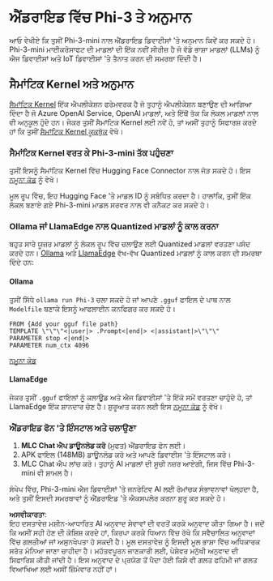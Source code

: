# **ਐਂਡਰਾਇਡ ਵਿੱਚ Phi-3 ਤੇ ਅਨੁਮਾਨ**

ਆਓ ਵੇਖੀਏ ਕਿ ਤੁਸੀਂ Phi-3-mini ਨਾਲ ਐਂਡਰਾਇਡ ਡਿਵਾਈਸਾਂ 'ਤੇ ਅਨੁਮਾਨ ਕਿਵੇਂ ਕਰ ਸਕਦੇ ਹੋ। Phi-3-mini ਮਾਈਕਰੋਸਾਫਟ ਦੀ ਮਾਡਲਾਂ ਦੀ ਇੱਕ ਨਵੀਂ ਸੀਰੀਜ਼ ਹੈ ਜੋ ਵੱਡੇ ਭਾਸ਼ਾ ਮਾਡਲਾਂ (LLMs) ਨੂੰ ਐਜ ਡਿਵਾਈਸਾਂ ਅਤੇ IoT ਡਿਵਾਈਸਾਂ 'ਤੇ ਤੈਨਾਤ ਕਰਨ ਦੀ ਸਮਰਥਾ ਦਿੰਦੀ ਹੈ।

## ਸੈਮਾਂਟਿਕ Kernel ਅਤੇ ਅਨੁਮਾਨ

[ਸੈਮਾਂਟਿਕ Kernel](https://github.com/microsoft/semantic-kernel) ਇੱਕ ਐਪਲੀਕੇਸ਼ਨ ਫਰੇਮਵਰਕ ਹੈ ਜੋ ਤੁਹਾਨੂੰ ਐਪਲੀਕੇਸ਼ਨ ਬਣਾਉਣ ਦੀ ਆਗਿਆ ਦਿੰਦਾ ਹੈ ਜੋ Azure OpenAI Service, OpenAI ਮਾਡਲਾਂ, ਅਤੇ ਇੱਥੋਂ ਤੱਕ ਕਿ ਲੋਕਲ ਮਾਡਲਾਂ ਨਾਲ ਵੀ ਅਨੁਕੂਲ ਹੁੰਦੇ ਹਨ। ਜੇਕਰ ਤੁਸੀਂ ਸੈਮਾਂਟਿਕ Kernel ਲਈ ਨਵੇਂ ਹੋ, ਤਾਂ ਅਸੀਂ ਤੁਹਾਨੂੰ ਸਿਫਾਰਸ਼ ਕਰਦੇ ਹਾਂ ਕਿ ਤੁਸੀਂ [ਸੈਮਾਂਟਿਕ Kernel ਕੂਕਬੁੱਕ](https://github.com/microsoft/SemanticKernelCookBook?WT.mc_id=aiml-138114-kinfeylo) ਵੇਖੋ।

### ਸੈਮਾਂਟਿਕ Kernel ਵਰਤ ਕੇ Phi-3-mini ਤੱਕ ਪਹੁੰਚਣਾ

ਤੁਸੀਂ ਇਸਨੂੰ ਸੈਮਾਂਟਿਕ Kernel ਵਿੱਚ Hugging Face Connector ਨਾਲ ਜੋੜ ਸਕਦੇ ਹੋ। ਇਸ [ਨਮੂਨਾ ਕੋਡ](https://github.com/Azure-Samples/Phi-3MiniSamples/tree/main/semantickernel?WT.mc_id=aiml-138114-kinfeylo) ਨੂੰ ਵੇਖੋ।

ਮੂਲ ਰੂਪ ਵਿੱਚ, ਇਹ Hugging Face 'ਤੇ ਮਾਡਲ ID ਨੂੰ ਸਬੰਧਿਤ ਕਰਦਾ ਹੈ। ਹਾਲਾਂਕਿ, ਤੁਸੀਂ ਇੱਕ ਲੋਕਲ ਬਣਾਏ ਗਏ Phi-3-mini ਮਾਡਲ ਸਰਵਰ ਨਾਲ ਵੀ ਕਨੈਕਟ ਕਰ ਸਕਦੇ ਹੋ।

### Ollama ਜਾਂ LlamaEdge ਨਾਲ Quantized ਮਾਡਲਾਂ ਨੂੰ ਕਾਲ ਕਰਨਾ

ਬਹੁਤ ਸਾਰੇ ਯੂਜ਼ਰ ਮਾਡਲਾਂ ਨੂੰ ਲੋਕਲ ਰੂਪ ਵਿੱਚ ਚਲਾਉਣ ਲਈ Quantized ਮਾਡਲਾਂ ਵਰਤਣਾ ਪਸੰਦ ਕਰਦੇ ਹਨ। [Ollama](https://ollama.com/) ਅਤੇ [LlamaEdge](https://llamaedge.com) ਵੱਖ-ਵੱਖ Quantized ਮਾਡਲਾਂ ਨੂੰ ਕਾਲ ਕਰਨ ਦੀ ਸਮਰਥਾ ਦਿੰਦੇ ਹਨ:

#### Ollama

ਤੁਸੀਂ ਸਿੱਧੇ `ollama run Phi-3` ਚਲਾ ਸਕਦੇ ਹੋ ਜਾਂ ਆਪਣੇ `.gguf` ਫਾਇਲ ਦੇ ਪਾਥ ਨਾਲ `Modelfile` ਬਣਾਕੇ ਇਸਨੂੰ ਆਫਲਾਈਨ ਕਨਫਿਗਰ ਕਰ ਸਕਦੇ ਹੋ।

```gguf
FROM {Add your gguf file path}
TEMPLATE \"\"\"<|user|> .Prompt<|end|> <|assistant|>\"\"\"
PARAMETER stop <|end|>
PARAMETER num_ctx 4096
```

[ਨਮੂਨਾ ਕੋਡ](https://github.com/Azure-Samples/Phi-3MiniSamples/tree/main/ollama?WT.mc_id=aiml-138114-kinfeylo)

#### LlamaEdge

ਜੇਕਰ ਤੁਸੀਂ `.gguf` ਫਾਇਲਾਂ ਨੂੰ ਕਲਾਊਡ ਅਤੇ ਐਜ ਡਿਵਾਈਸਾਂ 'ਤੇ ਇੱਕੋ ਸਮੇਂ ਵਰਤਣਾ ਚਾਹੁੰਦੇ ਹੋ, ਤਾਂ LlamaEdge ਇੱਕ ਸ਼ਾਨਦਾਰ ਚੋਣ ਹੈ। ਸ਼ੁਰੂਆਤ ਕਰਨ ਲਈ ਇਸ [ਨਮੂਨਾ ਕੋਡ](https://github.com/Azure-Samples/Phi-3MiniSamples/tree/main/wasm?WT.mc_id=aiml-138114-kinfeylo) ਨੂੰ ਵੇਖੋ।

### ਐਂਡਰਾਇਡ ਫੋਨ 'ਤੇ ਇੰਸਟਾਲ ਅਤੇ ਚਲਾਉਣਾ

1. **MLC Chat ਐਪ ਡਾਊਨਲੋਡ ਕਰੋ** (ਮੁਫਤ) ਐਂਡਰਾਇਡ ਫੋਨ ਲਈ।
2. APK ਫਾਇਲ (148MB) ਡਾਊਨਲੋਡ ਕਰੋ ਅਤੇ ਆਪਣੇ ਡਿਵਾਈਸ 'ਤੇ ਇੰਸਟਾਲ ਕਰੋ।
3. MLC Chat ਐਪ ਲਾਂਚ ਕਰੋ। ਤੁਹਾਨੂੰ AI ਮਾਡਲਾਂ ਦੀ ਸੂਚੀ ਨਜ਼ਰ ਆਏਗੀ, ਜਿਸ ਵਿੱਚ Phi-3-mini ਵੀ ਸ਼ਾਮਲ ਹੈ।

ਸੰਖੇਪ ਵਿੱਚ, Phi-3-mini ਐਜ ਡਿਵਾਈਸਾਂ 'ਤੇ ਜਨਰੇਟਿਵ AI ਲਈ ਰੋਮਾਂਚਕ ਸੰਭਾਵਨਾਵਾਂ ਖੋਲ੍ਹਦਾ ਹੈ, ਅਤੇ ਤੁਸੀਂ ਇਸਦੀ ਸਮਰਥਾਵਾਂ ਨੂੰ ਐਂਡਰਾਇਡ 'ਤੇ ਐਕਸਪਲੋਰ ਕਰਨਾ ਸ਼ੁਰੂ ਕਰ ਸਕਦੇ ਹੋ।

**ਅਸਵੀਕਾਰਤਾ**:  
ਇਹ ਦਸਤਾਵੇਜ਼ ਮਸ਼ੀਨ-ਆਧਾਰਿਤ AI ਅਨੁਵਾਦ ਸੇਵਾਵਾਂ ਦੀ ਵਰਤੋਂ ਕਰਕੇ ਅਨੁਵਾਦ ਕੀਤਾ ਗਿਆ ਹੈ। ਜਦੋਂ ਕਿ ਅਸੀਂ ਸਹੀ ਹੋਣ ਦੀ ਕੋਸ਼ਿਸ਼ ਕਰਦੇ ਹਾਂ, ਕਿਰਪਾ ਕਰਕੇ ਧਿਆਨ ਵਿੱਚ ਰੱਖੋ ਕਿ ਸਵੈਚਾਲਿਤ ਅਨੁਵਾਦਾਂ ਵਿੱਚ ਗਲਤੀਆਂ ਜਾਂ ਅਸੁਨਖੇਪਤਾ ਹੋ ਸਕਦੀ ਹੈ। ਮੂਲ ਦਸਤਾਵੇਜ਼ ਨੂੰ ਇਸਦੀ ਮੂਲ ਭਾਸ਼ਾ ਵਿੱਚ ਅਧਿਕਾਰਕ ਸਰੋਤ ਮੰਨਿਆ ਜਾਣਾ ਚਾਹੀਦਾ ਹੈ। ਮਹੱਤਵਪੂਰਨ ਜਾਣਕਾਰੀ ਲਈ, ਪੇਸ਼ੇਵਰ ਮਨੁੱਖੀ ਅਨੁਵਾਦ ਦੀ ਸਿਫਾਰਿਸ਼ ਕੀਤੀ ਜਾਂਦੀ ਹੈ। ਇਸ ਅਨੁਵਾਦ ਦੇ ਪ੍ਰਯੋਗ ਤੋਂ ਪੈਦਾ ਹੋਈ ਕਿਸੇ ਵੀ ਗਲਤ ਫਹਿਮੀ ਜਾਂ ਗਲਤ ਵਿਆਖਿਆ ਲਈ ਅਸੀਂ ਜ਼ਿੰਮੇਵਾਰ ਨਹੀਂ ਹਾਂ।